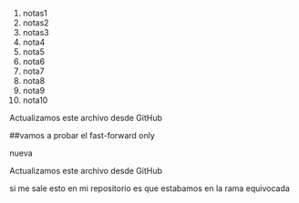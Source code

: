 1. notas1
2. notas2
3. notas3
4. nota4
5. nota5
6. nota6
7. nota7
8. nota8
9. nota9
10. nota10

Actualizamos este archivo desde GitHub

##vamos a probar el fast-forward only

nueva


Actualizamos este archivo desde GitHub

si me sale esto en mi repositorio es que estabamos en la rama equivocada
